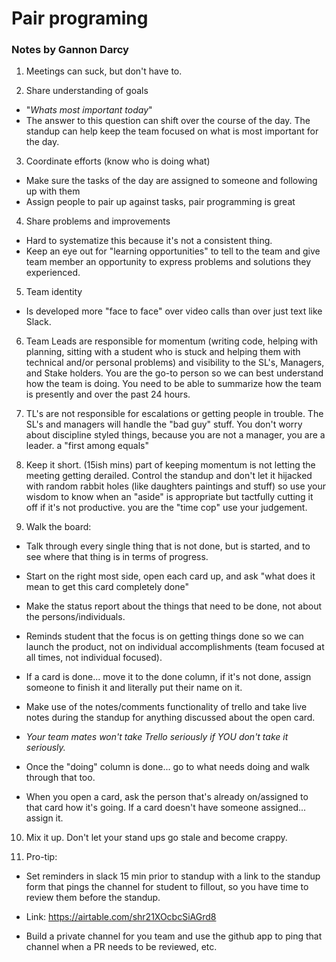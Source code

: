 # Pair programing

### Notes by Gannon Darcy

1. Meetings can suck, but don't have to.

2. Share understanding of goals

- "_Whats most important today_"
- The answer to this question can shift over the course of the day. The standup can help keep the team focused on what is most important for the day.

3. Coordinate efforts (know who is doing what)

- Make sure the tasks of the day are assigned to someone and following up with them
- Assign people to pair up against tasks, pair programming is great

4. Share problems and improvements

- Hard to systematize this because it's not a consistent thing.
- Keep an eye out for "learning opportunities" to tell to the team and give team member an opportunity to express problems and solutions they experienced.

5. Team identity

- Is developed more "face to face" over video calls than over just text like Slack.

6. Team Leads are responsible for momentum (writing code, helping with planning, sitting with a student who is stuck and helping them with technical and/or personal problems) and visibility to the SL's, Managers, and Stake holders. You are the go-to person so we can best understand how the team is doing. You need to be able to summarize how the team is presently and over the past 24 hours.

7. TL's are not responsible for escalations or getting people in trouble. The SL's and managers will handle the "bad guy" stuff. You don't worry about discipline styled things, because you are not a manager, you are a leader. a "first among equals"

8. Keep it short. (15ish mins) part of keeping momentum is not letting the meeting getting derailed. Control the standup and don't let it hijacked with random rabbit holes (like daughters paintings and stuff) so use your wisdom to know when an "aside" is appropriate but tactfully cutting it off if it's not productive. you are the "time cop" use your judgement.

9. Walk the board:

- Talk through every single thing that is not done, but is started, and to see where that thing is in terms of progress.

- Start on the right most side, open each card up, and ask "what does it mean to get this card completely done"
- Make the status report about the things that need to be done, not about the persons/individuals.
- Reminds student that the focus is on getting things done so we can launch the product, not on individual accomplishments (team focused at all times, not individual focused).
- If a card is done... move it to the done column, if it's not done, assign someone to finish it and literally put their name on it.
- Make use of the notes/comments functionality of trello and take live notes during the standup for anything discussed about the open card.
- _Your team mates won't take Trello seriously if YOU don't take it seriously._
- Once the "doing" column is done... go to what needs doing and walk through that too.
- When you open a card, ask the person that's already on/assigned to that card how it's going. If a card doesn't have someone assigned... assign it.

10. Mix it up. Don't let your stand ups go stale and become crappy.

11. Pro-tip:

- Set reminders in slack 15 min prior to standup with a link to the standup form that pings the channel for student to fillout, so you have time to review them before the standup.
- Link: https://airtable.com/shr21XOcbcSiAGrd8

- Build a private channel for you team and use the github app to ping that channel when a PR needs to be reviewed, etc.
